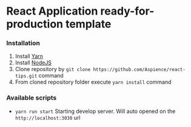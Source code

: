 # React Application ready-for-production template

### Installation
1. Install [Yarn](https://yarnpkg.com/)
1. Install [NodeJS](https://nodejs.org/en/)
1. Clone repository by `git clone https://github.com/Aspience/react-tips.git` command
1. From cloned repository folder execute `yarn install` command

### Available scripts
* `yarn run start` Starting develop server. Will auto opened on the `http://localhost:3030` url
